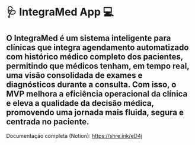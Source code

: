 # 🩺 IntegraMed App 💻

O IntegraMed é um sistema inteligente para clínicas que integra agendamento automatizado com histórico médico completo dos pacientes, permitindo que médicos tenham, em tempo real, uma visão consolidada de exames e diagnósticos durante a consulta. Com isso, o MVP melhora a eficiência operacional da clínica e eleva a qualidade da decisão médica, promovendo uma jornada mais fluida, segura e centrada no paciente.
---
Documentação completa (Notion): https://shre.ink/eD4j
